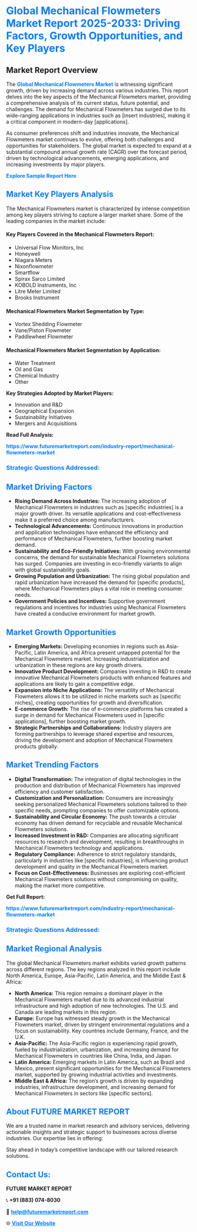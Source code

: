<h1 style="color: #007BFF;">Global Mechanical Flowmeters Market Report 2025-2033: Driving Factors, Growth Opportunities, and Key Players</h1>

<section id="overview">
<h2>Market Report Overview</h2>
<p>The <a href="https://www.futuremarketreport.com/industry-report/mechanical-flowmeters-market" style="color: #007BFF; text-decoration: none;"><strong>Global Mechanical Flowmeters Market</strong></a> is witnessing significant growth, driven by increasing demand across various industries. This report delves into the key aspects of the Mechanical Flowmeters market, providing a comprehensive analysis of its current status, future potential, and challenges. The demand for Mechanical Flowmeters has surged due to its wide-ranging applications in industries such as [insert industries], making it a critical component in modern-day [applications].</p>
<p>As consumer preferences shift and industries innovate, the Mechanical Flowmeters market continues to evolve, offering both challenges and opportunities for stakeholders. The global market is expected to expand at a substantial compound annual growth rate (CAGR) over the forecast period, driven by technological advancements, emerging applications, and increasing investments by major players.</p>
</section>

<section id="overview">
<p><a href="https://www.futuremarketreport.com/request-sample/reportId=92912" style="color: #007BFF; text-decoration: none;"><strong>Explore Sample Report Here</strong></a></p>
</section>

<section id="key-players">
<h2 style="color: #007BFF;">Market Key Players Analysis</h2>
<p>The Mechanical Flowmeters market is characterized by intense competition among key players striving to capture a larger market share. Some of the leading companies in the market include:</p>
<h4>Key Players Covered in the Mechanical Flowmeters Report:</h4>
<ul><li>Universal Flow Monitors, Inc</li><li>Honeywell</li><li>Niagara Meters</li><li>Nixonflowmeter</li><li>Smartflow</li><li>Spirax Sarco Limited</li><li>KOBOLD Instruments, Inc</li><li>Litre Meter Limited</li><li>Brooks Instrument</li></ul>
<h4>Mechanical Flowmeters Market Segmentation by Type:</h4>
<ul><li>Vortex Shedding Flowmeter</li><li>Vane/Piston Flowmeter</li><li>Paddlewheel Flowmeter</li></ul>

<h4>Mechanical Flowmeters Market Segmentation by Application:</h4>
<ul><li>Water Treatment</li><li>Oil and Gas</li><li>Chemical Industry</li><li>Other</li></ul>
<p><strong>Key Strategies Adopted by Market Players:</strong></p>
<ul>
<li>Innovation and R&D</li>
<li>Geographical Expansion</li>
<li>Sustainability Initiatives</li>
<li>Mergers and Acquisitions</li>
</ul>
</section>

<section>
<p><strong>Read Full Analysis: </strong></p><a href="https://www.futuremarketreport.com/industry-report/mechanical-flowmeters-market" style="color: #007BFF; text-decoration: none;"><strong>https://www.futuremarketreport.com/industry-report/mechanical-flowmeters-market</strong></a>
<h3 style="color: #007BFF;">Strategic Questions Addressed:</h3>
</section>

<section id="driving-factors">
<h2 style="color: #007BFF;">Market Driving Factors</h2>
<ul>
<li><strong>Rising Demand Across Industries:</strong> The increasing adoption of Mechanical Flowmeters in industries such as [specific industries] is a major growth driver. Its versatile applications and cost-effectiveness make it a preferred choice among manufacturers.</li>
<li><strong>Technological Advancements:</strong> Continuous innovations in production and application technologies have enhanced the efficiency and performance of Mechanical Flowmeters, further boosting market demand.</li>
<li><strong>Sustainability and Eco-Friendly Initiatives:</strong> With growing environmental concerns, the demand for sustainable Mechanical Flowmeters solutions has surged. Companies are investing in eco-friendly variants to align with global sustainability goals.</li>
<li><strong>Growing Population and Urbanization:</strong> The rising global population and rapid urbanization have increased the demand for [specific products], where Mechanical Flowmeters plays a vital role in meeting consumer needs.</li>
<li><strong>Government Policies and Incentives:</strong> Supportive government regulations and incentives for industries using Mechanical Flowmeters have created a conducive environment for market growth.</li>
</ul>
</section>

<section id="growth-opportunities">
<h2 style="color: #007BFF;">Market Growth Opportunities</h2>
<ul>
<li><strong>Emerging Markets:</strong> Developing economies in regions such as Asia-Pacific, Latin America, and Africa present untapped potential for the Mechanical Flowmeters market. Increasing industrialization and urbanization in these regions are key growth drivers.</li>
<li><strong>Innovative Product Development:</strong> Companies investing in R&D to create innovative Mechanical Flowmeters products with enhanced features and applications are likely to gain a competitive edge.</li>
<li><strong>Expansion into Niche Applications:</strong> The versatility of Mechanical Flowmeters allows it to be utilized in niche markets such as [specific niches], creating opportunities for growth and diversification.</li>
<li><strong>E-commerce Growth:</strong> The rise of e-commerce platforms has created a surge in demand for Mechanical Flowmeters used in [specific applications], further boosting market growth.</li>
<li><strong>Strategic Partnerships and Collaborations:</strong> Industry players are forming partnerships to leverage shared expertise and resources, driving the development and adoption of Mechanical Flowmeters products globally.</li>
</ul>
</section>

<section id="trending-factors">
<h2 style="color: #007BFF;">Market Trending Factors</h2>
<ul>
<li><strong>Digital Transformation:</strong> The integration of digital technologies in the production and distribution of Mechanical Flowmeters has improved efficiency and customer satisfaction.</li>
<li><strong>Customization and Personalization:</strong> Consumers are increasingly seeking personalized Mechanical Flowmeters solutions tailored to their specific needs, prompting companies to offer customizable options.</li>
<li><strong>Sustainability and Circular Economy:</strong> The push towards a circular economy has driven demand for recyclable and reusable Mechanical Flowmeters solutions.</li>
<li><strong>Increased Investment in R&D:</strong> Companies are allocating significant resources to research and development, resulting in breakthroughs in Mechanical Flowmeters technology and applications.</li>
<li><strong>Regulatory Compliance:</strong> Adherence to strict regulatory standards, particularly in industries like [specific industries], is influencing product development and quality in the Mechanical Flowmeters market.</li>
<li><strong>Focus on Cost-Effectiveness:</strong> Businesses are exploring cost-efficient Mechanical Flowmeters solutions without compromising on quality, making the market more competitive.</li>
</ul>
</section>

<section>
<p><strong>Get Full Report: </strong></p><a href="https://www.futuremarketreport.com/industry-report/mechanical-flowmeters-market" style="color: #007BFF; text-decoration: none;"><strong>https://www.futuremarketreport.com/industry-report/mechanical-flowmeters-market</strong></a>
<h3 style="color: #007BFF;">Strategic Questions Addressed:</h3>
</section>


<section id="regional-analysis">
<h2 style="color: #007BFF;">Market Regional Analysis</h2>
<p>The global Mechanical Flowmeters market exhibits varied growth patterns across different regions. The key regions analyzed in this report include North America, Europe, Asia-Pacific, Latin America, and the Middle East & Africa:</p>
<ul>
<li><strong>North America:</strong> This region remains a dominant player in the Mechanical Flowmeters market due to its advanced industrial infrastructure and high adoption of new technologies. The U.S. and Canada are leading markets in this region.</li>
<li><strong>Europe:</strong> Europe has witnessed steady growth in the Mechanical Flowmeters market, driven by stringent environmental regulations and a focus on sustainability. Key countries include Germany, France, and the U.K.</li>
<li><strong>Asia-Pacific:</strong> The Asia-Pacific region is experiencing rapid growth, fueled by industrialization, urbanization, and increasing demand for Mechanical Flowmeters in countries like China, India, and Japan.</li>
<li><strong>Latin America:</strong> Emerging markets in Latin America, such as Brazil and Mexico, present significant opportunities for the Mechanical Flowmeters market, supported by growing industrial activities and investments.</li>
<li><strong>Middle East & Africa:</strong> The region’s growth is driven by expanding industries, infrastructure development, and increasing demand for Mechanical Flowmeters in sectors like [specific sectors].</li>
</ul>
</section>

<footer>
<h2 style="color: #007BFF;">About FUTURE MARKET REPORT</h2>
<p>We are a trusted name in market research and advisory services, delivering actionable insights and strategic support to businesses across diverse industries. Our expertise lies in offering:</p>

<p>Stay ahead in today’s competitive landscape with our tailored research solutions.</p>

<h2 style="color: #007BFF;">Contact Us:</h2>
<p><strong>FUTURE MARKET REPORT</strong></p>
<p>📞 <strong>+91 (883) 074-8030</strong></p>
<p>📧 <strong><a href="mailto:help@futuremarketreport.com" style="color: #007BFF;">help@futuremarketreport.com</a></strong></p>
<p>🌐 <strong><a href="https://www.futuremarketreport.com/" style="color: #007BFF;">Visit Our Website</a></strong></p>
</footer>